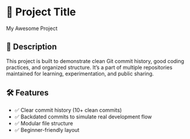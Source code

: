 # 🚀 Project Title
<!-- EDIT HERE: Replace with your project name -->
My Awesome Project

## 📌 Description
<!-- EDIT HERE: Describe what your project does -->
This project is built to demonstrate clean Git commit history, good coding practices, and organized structure. It’s a part of multiple repositories maintained for learning, experimentation, and public sharing.

## 🛠️ Features
- ✅ Clear commit history (10+ clean commits)
- ✅ Backdated commits to simulate real development flow
- ✅ Modular file structure
- ✅ Beginner-friendly layout
